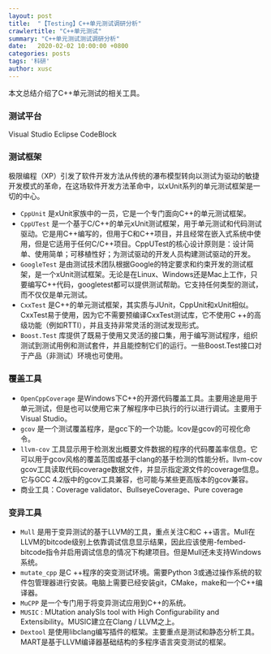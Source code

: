 ```yaml
---
layout: post
title:  "【Testing】C++单元测试调研分析"
crawlertitle: "C++单元测试"
summary: "C++单元测试测试调研分析"
date:   2020-02-02 10:00:00 +0800
categories: posts
tags: '科研'
author: xusc
---
```


本文总结介绍了C++单元测试的相关工具。

### 测试平台
Visual Studio
Eclipse
CodeBlock

### 测试框架
极限编程（XP）引发了软件开发方法从传统的瀑布模型转向以测试为驱动的敏捷开发模式的革命，在这场软件开发方法革命中，以xUnit系列的单元测试框架是一切的中心。

- `CppUnit` 是xUnit家族中的一员，它是一个专门面向C++的单元测试框架。
- `CppUTest` 是一个基于C/C++的单元xUnit测试框架，用于单元测试和代码测试驱动。它是用C++编写的，但用于C和C++项目，并且经常在嵌入式系统中使用，但是它适用于任何C/C++项目。CppUTest的核心设计原则是：设计简单、使用简单；可移植性好；为测试驱动的开发人员构建测试驱动的开发。
- `GoogleTest` 是由测试技术团队根据Google的特定要求和约束开发的测试框架，是一个xUnit测试框架。无论是在Linux、Windows还是Mac上工作，只要编写C++代码，googletest都可以提供测试帮助。它支持任何类型的测试，而不仅仅是单元测试。
- `CxxTest` 是C++的单元测试框架，其实质与JUnit，CppUnit和xUnit相似。CxxTest易于使用，因为它不需要预编译CxxTest测试库，它不使用C ++的高级功能（例如RTTI），并且支持非常灵活的测试发现形式。
- `Boost.Test` 库提供了既易于使用又灵活的接口集，用于编写测试程序，组织测试到测试用例和测试套件，并且能控制它们的运行。一些Boost.Test接口对于产品（非测试）环境也可使用。

### 覆盖工具
- `OpenCppCoverage` 是Windows下C++的开源代码覆盖工具。主要用途是用于单元测试，但是也可以使用它来了解程序中已执行的行以进行调试。主要用于Visual Studio。
- `gcov` 是一个测试覆盖程序，是gcc下的一个功能。lcov是gcov的可视化命令。
- `llvm-cov` 工具显示用于检测发出概要文件数据的程序的代码覆盖率信息。它可以用于gcov风格的覆盖范围或基于clang的基于检测的性能分析。llvm-cov gcov工具读取代码coverage数据文件，并显示指定源文件的coverage信息。它与GCC 4.2版中的gcov工具兼容，也可能与某些更高版本的gcov兼容。
- 商业工具：Coverage validator、BullseyeCoverage、Pure coverage

### 变异工具
- `Mull` 是用于变异测试的基于LLVM的工具，重点关注C和C ++语言。Mull在LLVM的bitcode级别上依靠调试信息显示结果，因此应该使用-fembed-bitcode指令并启用调试信息的情况下构建项目。但是Mull还未支持Windows系统。
- `mutate_cpp` 是C ++程序的突变测试环境。需要Python 3或通过操作系统的软件包管理器进行安装。电脑上需要已经安装git，CMake，make和一个C++编译器。
- `MuCPP` 是一个专门用于将变异测试应用到C++的系统。
- `MUSIC` : MUtation analySIs tool with High Configurability and Extensibility。MUSIC建立在Clang / LLVM之上。
- `Dextool` 是使用libclang编写插件的框架。主要重点是测试和静态分析工具。MART是基于LLVM编译器基础结构的多程序语言突变测试的框架。